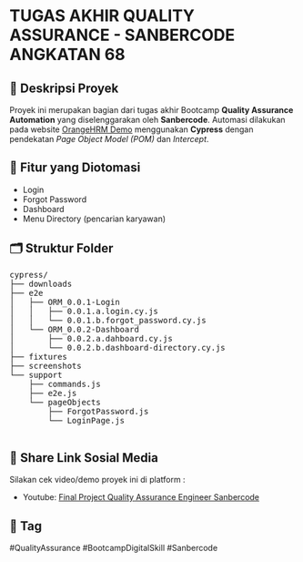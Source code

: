 <!DOCTYPE html>
<html lang="id">
<body>
  <h1>TUGAS AKHIR QUALITY ASSURANCE - SANBERCODE ANGKATAN 68</h1>

  <h2>📌 Deskripsi Proyek</h2>
  <p>
    Proyek ini merupakan bagian dari tugas akhir Bootcamp <strong>Quality Assurance Automation</strong> yang diselenggarakan oleh <strong>Sanbercode</strong>.
    Automasi dilakukan pada website <a href="https://opensource-demo.orangehrmlive.com/">OrangeHRM Demo</a> menggunakan <strong>Cypress</strong> dengan pendekatan
    <em>Page Object Model (POM)</em> dan <em>Intercept</em>.
  </p>

  <h2>🎯 Fitur yang Diotomasi</h2>
  <ul>
    <li>Login</li>
    <li>Forgot Password</li>
    <li>Dashboard</li>
    <li>Menu Directory (pencarian karyawan)</li>
  </ul>

  <h2>🗂️ Struktur Folder</h2>
  <pre>
cypress/
├── downloads
├── e2e
│   ├── ORM_0.0.1-Login
│   │   ├── 0.0.1.a.login.cy.js
│   │   └── 0.0.1.b.forgot_password.cy.js
│   └── ORM_0.0.2-Dashboard
│       ├── 0.0.2.a.dahboard.cy.js
│       └── 0.0.2.b.dashboard-directory.cy.js
├── fixtures
├── screenshots
└── support
    ├── commands.js
    ├── e2e.js
    └── pageObjects
        ├── ForgotPassword.js
        └── LoginPage.js
  </pre>

  <h2>🔗 Share Link Sosial Media</h2>
  <p>
    Silakan cek video/demo proyek ini di platform :
  </p>
  <ul>
    <li>Youtube: <a href="https://youtu.be/qCCMGn2mELY">Final Project Quality Assurance Engineer Sanbercode</a></li>
  </ul>

  <h2>📌 Tag</h2>
  <p>
    #QualityAssurance #BootcampDigitalSkill #Sanbercode
  </p>
</body>
</html>
